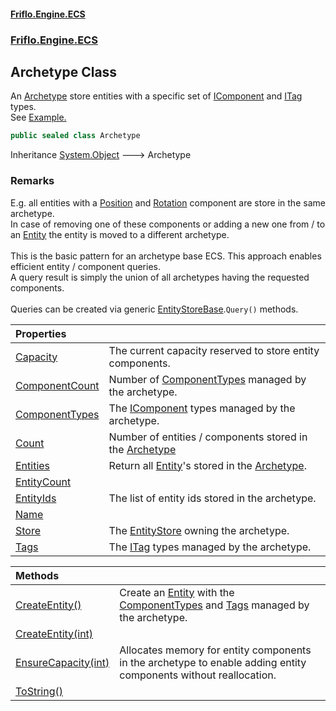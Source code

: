 #### [Friflo.Engine.ECS](index.md 'index')
### [Friflo.Engine.ECS](Friflo.Engine.ECS.md 'Friflo.Engine.ECS')

## Archetype Class

An [Archetype](Archetype.md 'Friflo.Engine.ECS.Archetype') store entities with a specific set of [IComponent](IComponent.md 'Friflo.Engine.ECS.IComponent') and [ITag](ITag.md 'Friflo.Engine.ECS.ITag') types.<br/>
See <a href="https://github.com/friflo/Friflo.Json.Fliox/blob/main/Engine/README.md#archetype">Example.</a>

```csharp
public sealed class Archetype
```

Inheritance [System.Object](https://docs.microsoft.com/en-us/dotnet/api/System.Object 'System.Object') &#129106; Archetype

### Remarks
E.g. all entities with a [Position](Position.md 'Friflo.Engine.ECS.Position') and [Rotation](Rotation.md 'Friflo.Engine.ECS.Rotation') component are store in the same archetype.<br/>
In case of removing one of these components or adding a new one from / to an [Entity](Entity.md 'Friflo.Engine.ECS.Entity') the entity is moved to a different archetype.<br/><br/>
This is the basic pattern for an archetype base ECS. This approach enables efficient entity / component queries.<br/>
A query result is simply the union of all archetypes having the requested components.<br/><br/>
Queries can be created via generic [EntityStoreBase](EntityStoreBase.md 'Friflo.Engine.ECS.EntityStoreBase').`Query()` methods.<br/>

| Properties | |
| :--- | :--- |
| [Capacity](Archetype.Capacity.md 'Friflo.Engine.ECS.Archetype.Capacity') | The current capacity reserved to store entity components. |
| [ComponentCount](Archetype.ComponentCount.md 'Friflo.Engine.ECS.Archetype.ComponentCount') | Number of [ComponentTypes](Archetype.ComponentTypes.md 'Friflo.Engine.ECS.Archetype.ComponentTypes') managed by the archetype. |
| [ComponentTypes](Archetype.ComponentTypes.md 'Friflo.Engine.ECS.Archetype.ComponentTypes') | The [IComponent](IComponent.md 'Friflo.Engine.ECS.IComponent') types managed by the archetype. |
| [Count](Archetype.Count.md 'Friflo.Engine.ECS.Archetype.Count') | Number of entities / components stored in the [Archetype](Archetype.md 'Friflo.Engine.ECS.Archetype') |
| [Entities](Archetype.Entities.md 'Friflo.Engine.ECS.Archetype.Entities') | Return all [Entity](Entity.md 'Friflo.Engine.ECS.Entity')'s stored in the [Archetype](Archetype.md 'Friflo.Engine.ECS.Archetype'). |
| [EntityCount](Archetype.EntityCount.md 'Friflo.Engine.ECS.Archetype.EntityCount') | |
| [EntityIds](Archetype.EntityIds.md 'Friflo.Engine.ECS.Archetype.EntityIds') | The list of entity ids stored in the archetype. |
| [Name](Archetype.Name.md 'Friflo.Engine.ECS.Archetype.Name') | |
| [Store](Archetype.Store.md 'Friflo.Engine.ECS.Archetype.Store') | The [EntityStore](EntityStore.md 'Friflo.Engine.ECS.EntityStore') owning the archetype. |
| [Tags](Archetype.Tags.md 'Friflo.Engine.ECS.Archetype.Tags') | The [ITag](ITag.md 'Friflo.Engine.ECS.ITag') types managed by the archetype. |

| Methods | |
| :--- | :--- |
| [CreateEntity()](Archetype.CreateEntity().md 'Friflo.Engine.ECS.Archetype.CreateEntity()') | Create an [Entity](Entity.md 'Friflo.Engine.ECS.Entity') with the [ComponentTypes](Archetype.ComponentTypes.md 'Friflo.Engine.ECS.Archetype.ComponentTypes') and [Tags](Archetype.Tags.md 'Friflo.Engine.ECS.Archetype.Tags') managed by the archetype. |
| [CreateEntity(int)](Archetype.CreateEntity(int).md 'Friflo.Engine.ECS.Archetype.CreateEntity(int)') | |
| [EnsureCapacity(int)](Archetype.EnsureCapacity(int).md 'Friflo.Engine.ECS.Archetype.EnsureCapacity(int)') | Allocates memory for entity components in the archetype to enable adding entity components without reallocation. |
| [ToString()](Archetype.ToString().md 'Friflo.Engine.ECS.Archetype.ToString()') | |
